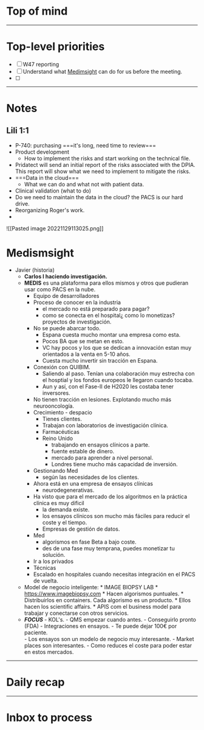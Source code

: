 # Top of mind




---
# Top-level priorities
- [ ] W47 reporting 
- [ ] Understand what [Medimsight]([https://www.medimsight.com](https://www.medimsight.com/)) can do for us before the meeting. 
- [ ] 


---
# Notes

## Lili 1:1
* P-740: purchasing ===it's long, need time to review===
* Product development
	* How to implement the risks and start working on the technical file. 
* Pridatect will send an initial report of the risks associated with the DPIA. This report will show what we need to implement to mitigate the risks. 
* ===Data in the cloud===
	* What we can do and what not with patient data. 
* Clinical validation (what to do)
* Do we need to maintain the data in the cloud? the PACS is our hard drive. 
* Reorganizing Roger's work. 
* 
![[Pasted image 20221129113025.png]]
# Medismsight 

* Javier (historia)
	* **Carlos I haciendo investigación.** 
	* **MEDIS** es una plataforma para ellos mismos y otros que pudieran usar como PACS en la nube.
		* Equipo de desarrolladores
		* Proceso de conocer en la industria 
			* el mercado no está preparado para pagar? 
			* como se conecta en el hospital¿
				  como lo monetizas? proyectos de investigación.
	  * No se puede abarcar todo.
		  * Espana cuesta mucho montar una empresa como esta. 
		  * Pocos BA que se metan en esto. 
		  * VC hay pocos y los que se dedican a innovación estan muy orientados a la venta en 5-10 años. 
		  * Cuesta mucho invertir sin tracción en Espana.
	  * Conexión con QUIBIM. 
		  * Saliendo al paso. Tenían una colaboración muy estrecha con el hosptial y los fondos europeos le llegaron cuando tocaba. 
		  * Aun y así, con el Fase-II de H2020 les costaba tener inversores. 
	  * No tienen tracción en lesiones. Explotando mucho más neurooncología. 
	  * Crecimiento - despacio
		  * Tienes clientes. 
		  * Trabajan con laboratorios de investigación clínica.
		  * Farmacéuticas
		  * Reino Unido
			  * trabajando en ensayos clínicos a parte.
			  * fuente estable de dinero. 
			  * mercado para aprender a nivel personal. 
			  * Londres tiene mucho más capacidad de inversión. 
	  * Gestionando Med
		  * según las necesidades de los clientes. 
	  * Ahora está en una empresa de ensayos clínicas
		  * neurodegenerativas. 
	  * Ha visto que para el mercado de los algoritmos en la práctica clínica es muy dificil
		  * la demanda existe. 
		  * los ensayos clínicos son mucho más fáciles para reducir el coste y el tiempo. 
		  * Empresas de gestión de datos.
	  * Med
		  * algorismos en fase Beta a bajo coste. 
		  * des de una fase muy temprana, puedes monetizar tu solución. 
	  * Ir a los privados
	  * Técnicas
	  * Escalado en hospitales cuando necesitas integración en el PACS de vuelta. 
  * Model de negocio inteligente:
		  * IMAGE BIOPSY LAB
			  * https://www.imagebiopsy.com
			  * Hacen algorismos puntuales. 
			  * Distribuirlos en containers. Cada algorismo es un producto. 
			  * Ellos hacen los scientific affairs. 
			  * APIS com el business model para trabajar y conectarse con otros servicios. 
  * ***FOCUS***
		- KOL's.
		- QMS empezar cuando antes.
			- Conseguirlo pronto (FDA)
		- Integraciones en ensayos. 
			- Te puede dejar 100€ por paciente.  
			- Los ensayos son un modelo de negocio muy interesante.
		- Market places son interesantes. 
			- Como reduces el coste para poder estar en estos mercados.  












--- 
# Daily recap





--- 
# Inbox to process


